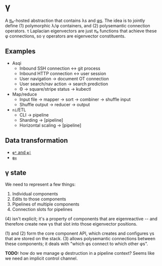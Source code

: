 # γ
A [π₀](pi0.md)-hosted abstraction that contains λs and [φs](phi.md). The idea is to jointly define (1) polymorphic λ/φ containers, and (2) polysemantic connection operators. τ Laplacian eigenvectors are just π₀ functions that achieve these φ connections, so γ operators are eigenvector constituents.


## Examples
+ Asqi
  + Inbound SSH connection ↔ git process
  + Inbound HTTP connection ↔ user session
  + User navigation → document OT connection
  + User search/nav action → search prediction
  + Θ → square/stripe status → kubectl
+ Map/reduce
  + Input file → mapper → sort → combiner → shuffle input
  + Shuffle output → reducer → output
+ `ni`/ETL
  + CLI → pipeline
  + Sharding → [pipeline]
  + Horizontal scaling → [pipeline]


## Data transformation
+ [`φ*` and `φ|`](gamma-phi-map.md)
+ [`φ=`](gamma-phi-parse.md)


## γ state
We need to represent a few things:

1. Individual components
2. Edits to those components
3. Pipelines of multiple components
4. Connection slots for pipelines

(4) isn't explicit; it's a property of components that are eigenreactive -- and therefore create new γs that slot into those eigenvector positions.

(1) and (2) form the core component API, which creates and configures γs that are stored on the stack. (3) allows polysemantic connections between these components; it deals with "which φs connect to which other φs".

**TODO:** how do we manage φ destruction in a pipeline context? Seems like we need an implicit control channel.
